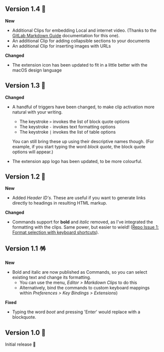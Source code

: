 ## Version 1.4 🎉
**New**
* Additional Clips for embedding Local and internet video. (Thanks to the [GitLab Markdown Guide](https://about.gitlab.com/handbook/markdown-guide/) documentation for this one).
* An additional Clip for adding collapsible sections to your documents
* An additional Clip for inserting images with URLs

**Changed** 
* The extension icon has been updated to fit in a little better with the macOS design language

## Version 1.3 🥳
**Changed** 
* A handful of triggers have been changed, to make clip activation more natural with your writing.

  * The keystroke `>` invokes the list of block quote options
  * The keystroke `-` invokes text formatting options
  * The keystroke `|` invokes the list of table options

  You can still bring these up using their descriptive names though. (For example, if you start typing the word *block quote*, the block quote options will appear.)

* The extension app logo has been updated, to be more colourful.

## Version 1.2 🎁
**New**
* Added *Header ID's*. These are useful if you want to generate links directly to headings in resulting HTML markup.

**Changed** 
* Commands support for **bold** and *italic* removed, as I've integrated the formatting with the clips. Same power, but easier to wield! ([Repo Issue 1: Format selection with keyboard shortcuts](https://github.com/seanosullivanuk/nova-markdownclips/issues/1)).

## Version 1.1 🪅
**New**
* Bold and italic are now published as Commands, so you can select existing text and change its formatting.
  * You can use the menu, *Editor > Markdown Clips* to do this
  * Alternatively, bind the commands to custom keyboard mappings within *Preferences > Key Bindings > Extensions*)

**Fixed** 
* Typing the word *boot* and pressing 'Enter' would replace with a blockquote.

## Version 1.0 🥳

Initial release 🎉